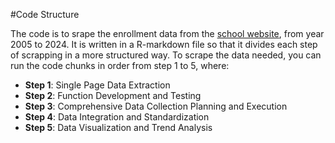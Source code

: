 #Code Structure

The code is to srape the enrollment data from the [school website](https://profiles.doe.mass.edu/profiles/student.aspx?orgcode=02740075&orgtypecode=6&&fycode=2022), from year 2005 to 2024. It is written in a R-markdown file so that it divides each step of scrapping in a more structured way. To scrape the data needed, you can run the code chunks in order from step 1 to 5, where: 

- **Step 1**: Single Page Data Extraction 
- **Step 2**: Function Development and Testing 
- **Step 3**: Comprehensive Data Collection Planning and Execution
- **Step 4**: Data Integration and Standardization 
- **Step 5**: Data Visualization and Trend Analysis
